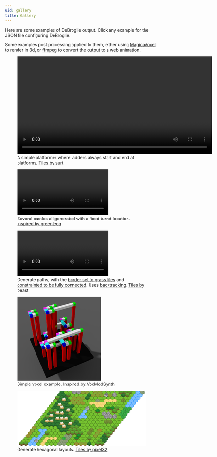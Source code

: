 ```yaml
---
uid: gallery
title: Gallery
---
```

Here are some examples of DeBroglie output. Click any example for the JSON file configuring DeBroglie.

Some examples post processing applied to them, either using <a href="https://ephtracy.github.io/">MagicaVoxel</a> to render in 3d, or <a href="https://www.ffmpeg.org/">ffmpeg</a> to convert the output to a web animation.

<figure>
<a href="https://github.com/BorisTheBrave/DeBroglie/blob/master/samples/platformer/platformer.json">
<video src="../images/platformer.webm" autoplay loop width="640" height="320"
    style="background-color: #55b4ff">
</video>
</a>
<figcaption>A simple platformer where ladders always start and end at platforms. <a href="https://opengameart.org/content/generic-platformer-tiles">Tiles by surt</a></figcaption> 
</figure>

<figure>
<a href="https://github.com/BorisTheBrave/DeBroglie/blob/master/samples/castle/castle.json">
<video src="../images/castle_fixed.webm" autoplay loop>
</a>
</video>
<figcaption>Several castles all generated with a fixed turret location. <a href="https://www.reddit.com/r/proceduralgeneration/comments/9494m1/small_castle_wfc3d/">Inspired by greentecq</a></figcaption>  
</figure>

<figure>
<a href="https://github.com/BorisTheBrave/DeBroglie/blob/master/samples/grass/map.json"><video src="../images/rotation.webm" autoplay loop></video></a>
<figcaption>Generate paths, with the <a href="features.md#border">border set to grass tiles</a> and <a href="features.md#path">constrainted to be fully connected</a>. Uses <a href="features.md#backtracking">backtracking</a>. <a href="https://opengameart.org/content/overworld-grass-biome">Tiles by beast</a></figcaption>
</figure>

<figure>
<a href="../images/columns_out.png"><img src="../images/columns_out.png"/></a>
<figcaption>Simple voxel example. <a href="https://github.com/sylefeb/VoxModSynth">Inspired by VoxModSynth</a></figcaption>
</figure>

<figure>
<a href="../images/hexmini_out.png"><img src="../images/hexmini_out.png"/></a>
<figcaption>Generate hexagonal layouts. <a href="http://opengameart.org/content/pixel-hex-tilesets-enhanced">Tiles by pixel32</a></figcaption>
</figure>